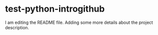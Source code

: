 # test-python-introgithub
I am editing the README file. Adding some more details about the project description.
